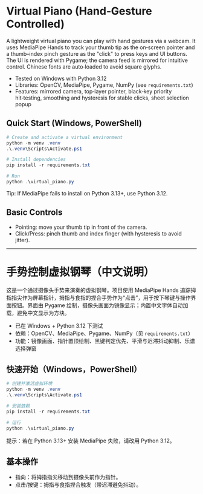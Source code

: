 # Virtual Piano (Hand‑Gesture Controlled)

A lightweight virtual piano you can play with hand gestures via a webcam. It uses MediaPipe Hands to track your thumb tip as the on‑screen pointer and a thumb–index pinch gesture as the "click" to press keys and UI buttons. The UI is rendered with Pygame; the camera feed is mirrored for intuitive control. Chinese fonts are auto‑loaded to avoid square glyphs.

- Tested on Windows with Python 3.12
- Libraries: OpenCV, MediaPipe, Pygame, NumPy (see `requirements.txt`)
- Features: mirrored camera, top‑layer pointer, black‑key priority hit‑testing, smoothing and hysteresis for stable clicks, sheet selection popup

## Quick Start (Windows, PowerShell)

```powershell
# Create and activate a virtual environment
python -m venv .venv
.\.venv\Scripts\Activate.ps1

# Install dependencies
pip install -r requirements.txt

# Run
python .\virtual_piano.py
```

Tip: If MediaPipe fails to install on Python 3.13+, use Python 3.12.

## Basic Controls

- Pointing: move your thumb tip in front of the camera.
- Click/Press: pinch thumb and index finger (with hysteresis to avoid jitter).

---

# 手势控制虚拟钢琴（中文说明）

这是一个通过摄像头手势来演奏的虚拟钢琴。项目使用 MediaPipe Hands 追踪拇指指尖作为屏幕指针，拇指与食指的捏合手势作为“点击”，用于按下琴键与操作界面按钮。界面由 Pygame 绘制，摄像头画面为镜像显示；内置中文字体自动加载，避免中文显示为方块。

- 已在 Windows + Python 3.12 下测试
- 依赖：OpenCV、MediaPipe、Pygame、NumPy（见 `requirements.txt`）
- 功能：镜像画面、指针置顶绘制、黑键判定优先、平滑与迟滞抖动抑制、乐谱选择弹窗

## 快速开始（Windows，PowerShell）

```powershell
# 创建并激活虚拟环境
python -m venv .venv
.\.venv\Scripts\Activate.ps1

# 安装依赖
pip install -r requirements.txt

# 运行
python .\virtual_piano.py
```

提示：若在 Python 3.13+ 安装 MediaPipe 失败，请改用 Python 3.12。

## 基本操作

- 指向：将拇指指尖移动到摄像头前作为指针。
- 点击/按键：拇指与食指捏合触发（带迟滞避免抖动）。
